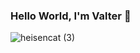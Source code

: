 ### Hello World, I'm Valter 👋


![heisencat (3)](https://user-images.githubusercontent.com/86700996/181462627-458a3c05-e4f9-4e4d-9c18-72773f40730d.png)


